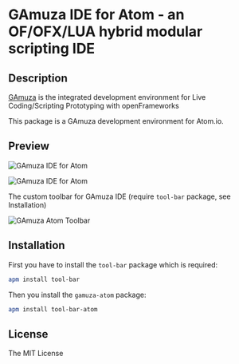 # GAmuza IDE for Atom - an OF/OFX/LUA hybrid modular scripting IDE

## Description

[GAmuza](https://github.com/d3cod3/GAmuza) is the integrated development environment for Live Coding/Scripting Prototyping with openFrameworks

This package is a GAmuza development environment for Atom.io.

## Preview

![GAmuza IDE for Atom](http://gamuza.d3cod3.org/graphics/gamuza-atom/gaAtom00.jpg "GAmuza IDE for Atom")

![GAmuza IDE for Atom](http://gamuza.d3cod3.org/graphics/gamuza-atom/gaAtom01.jpg "GAmuza IDE for Atom")


The custom toolbar for GAmuza IDE (require `tool-bar` package, see Installation)

![GAmuza Atom Toolbar](http://gamuza.d3cod3.org/graphics/gamuza-atom/gaAtom_toolbar.jpg "GAmuza Atom Toolbar")

## Installation

First you have to install the `tool-bar` package which is required:

```bash
apm install tool-bar
```

Then you install the `gamuza-atom` package:

```bash
apm install tool-bar-atom
```

## License

The MIT License
